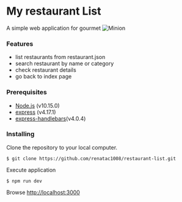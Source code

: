 # My restaurant List


A simple web application for gourmet
![Minion](https://i.imgur.com/CcwtZsf.png)


### Features
+ list restaurants from restaurant.json
+ search restaurant by name or category
+ check restaurant details
+ go back to index page 

### Prerequisites
+ [Node.js](https://nodejs.org/) (v10.15.0)
+ [express](https://www.npmjs.com/package/express) (v4.17.1)
+ [express-handlebars](https://www.npmjs.com/package/express-handlebars)(v4.0.4)

### Installing

Clone the repository to your local computer.
```
$ git clone https://github.com/renatac1008/restaurant-list.git
```
Execute application
```
$ npm run dev
```
Browse [http://localhost:3000](http://localhost:3000) 
